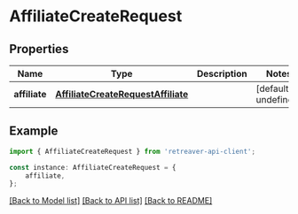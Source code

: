 # AffiliateCreateRequest


## Properties

Name | Type | Description | Notes
------------ | ------------- | ------------- | -------------
**affiliate** | [**AffiliateCreateRequestAffiliate**](AffiliateCreateRequestAffiliate.md) |  | [default to undefined]

## Example

```typescript
import { AffiliateCreateRequest } from 'retreaver-api-client';

const instance: AffiliateCreateRequest = {
    affiliate,
};
```

[[Back to Model list]](../README.md#documentation-for-models) [[Back to API list]](../README.md#documentation-for-api-endpoints) [[Back to README]](../README.md)

